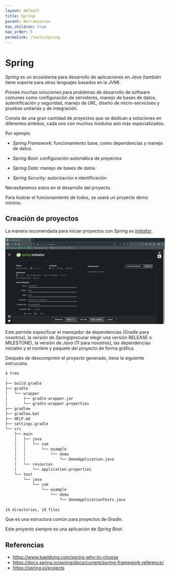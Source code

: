 ```yaml
---
layout: default
title: Spring
parent: Herramientas
has_children: true
nav_order: 5
permalink: /tools/spring
---
```


# Spring

_Spring_ es un ecosistema para desarrollo de aplicaciones en _Java_ (también tiene soporte para otros lenguajes basados
en la _JVM_).

Provee muchas soluciones para problemas de desarrollo de software comunes como configuración de servidores, manejo de
bases de datos, autentificación y seguridad, manejo de _URL_, diseño de micro-servicioes y pruebas unitarias y de
integración.

Consta de una gran cantidad de proyectos que se dedican a soluciones en diferentes ámbitos, cada uno con muchos módulos
aún más especializados.

Por ejemplo

* _Spring Framework_: funcionamiento base, como dependencias y manejo de datos.

* _Spring Boot_: configuración automática de proyectos

* _Spring Data_: manejo de bases de datos

* _Spring Security_: autorización e identificación

Necesitaremos estos en el desarrollo del proyecto.

Para ilustrar el funcionamiento de todos, se usará un proyecto demo mínimo.

## Creación de proyectos

La manera recomendada para iniciar proyectos con _Spring_ es _[Initializr]_.

![Spring Initializr](/assets/images/initializr.png)

Este permite especificar el manejador de dependencias (Gradle para nosotros), la versión de _Spring_(procurar elegir una
versión RELEASE o MILESTONE), la versión de _Java_ (11 para nosotros), las dependencias iniciales y el nombre y paquete
del proyecto de forma gráfica.

Después de descomprimir el proyecto generado, tiene la siguiente estrucutra.

```console
$ tree
.
├── build.gradle
├── gradle
│   └── wrapper
│       ├── gradle-wrapper.jar
│       └── gradle-wrapper.properties
├── gradlew
├── gradlew.bat
├── HELP.md
├── settings.gradle
└── src
    ├── main
    │   ├── java
    │   │   └── com
    │   │       └── example
    │   │           └── demo
    │   │               └── DemoApplication.java
    │   └── resources
    │       └── application.properties
    └── test
        └── java
            └── com
                └── example
                    └── demo
                        └── DemoApplicationTests.java

14 directories, 10 files
```

Que es una estructura común para proyectos de _Gradle_.

Este proyecto siempre es una aplicación de _Spring Boot_.

## Referencias

* <https://www.baeldung.com/spring-why-to-choose>
* <https://docs.spring.io/spring/docs/current/spring-framework-reference/>
* <https://spring.io/projects>

[Initializr]: https://start.spring.io/
